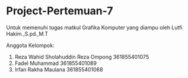 # Project-Pertemuan-7
Untuk memenuhi tugas matkul Grafika Komputer yang diampu oleh Lutfi Hakim.,S.pd.,M.T


Anggota Kelompok:
1. Reza Wahid Sholahuddin Reza Ompong 361855401075 
2. Fadel Muhammad         361855401089
3. Irfan Rakha Maulana    361855401068
